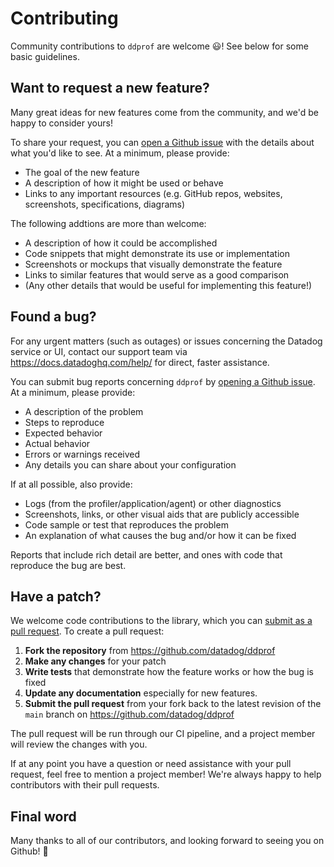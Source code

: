 # Contributing

Community contributions to `ddprof` are welcome 😃! See below for some basic guidelines.

## Want to request a new feature?

Many great ideas for new features come from the community, and we'd be happy to consider yours!

To share your request, you can [open a Github issue](https://github.com/datadog/ddprof/issues/new) with the details
about what you'd like to see. At a minimum, please provide:

* The goal of the new feature
* A description of how it might be used or behave
* Links to any important resources (e.g. GitHub repos, websites, screenshots, specifications, diagrams)

The following addtions are more than welcome:

* A description of how it could be accomplished
* Code snippets that might demonstrate its use or implementation
* Screenshots or mockups that visually demonstrate the feature
* Links to similar features that would serve as a good comparison
* (Any other details that would be useful for implementing this feature!)

## Found a bug?

For any urgent matters (such as outages) or issues concerning the Datadog service or UI, contact our support team via
https://docs.datadoghq.com/help/ for direct, faster assistance.

You can submit bug reports concerning `ddprof` by
[opening a Github issue](https://github.com/datadog/ddprof/issues/new). At a minimum, please provide:

* A description of the problem
* Steps to reproduce
* Expected behavior
* Actual behavior
* Errors or warnings received
* Any details you can share about your configuration

If at all possible, also provide:

* Logs (from the profiler/application/agent) or other diagnostics
* Screenshots, links, or other visual aids that are publicly accessible
* Code sample or test that reproduces the problem
* An explanation of what causes the bug and/or how it can be fixed

Reports that include rich detail are better, and ones with code that reproduce the bug are best.

## Have a patch?

We welcome code contributions to the library, which you can
[submit as a pull request](https://github.com/datadog/ddprof/pull/new/main).
To create a pull request:

1. **Fork the repository** from <https://github.com/datadog/ddprof>
2. **Make any changes** for your patch
3. **Write tests** that demonstrate how the feature works or how the bug is fixed
4. **Update any documentation** especially for new features.
5. **Submit the pull request** from your fork back to the latest revision of the `main` branch on
   <https://github.com/datadog/ddprof>

The pull request will be run through our CI pipeline, and a project member will review the changes with you.

If at any point you have a question or need assistance with your pull request, feel free to mention a project member!
We're always happy to help contributors with their pull requests.

## Final word

Many thanks to all of our contributors, and looking forward to seeing you on Github! :tada:
